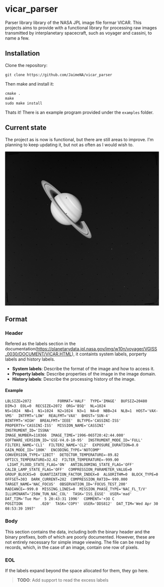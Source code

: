 # vicar_parser
Parser library library of the NASA JPL image file formar VICAR. This projects aims to provide with a functional library for processing raw images transmitted by interplanetary spacecraft, such as voyager and cassini, to name a few. 

## Installation

Clone the repository:

```
git clone https://github.com/JaimeNA/vicar_parser
```

Then make and install it:

```
cmake .
make
sudo make install
```
Thats it! There is an example program provided under the `examples` folder.

## Current state

The project as is now is functional, but there are still areas to improve. I'm planning to keep updating it, but not as often as I would wish to.

![image description](resources/demo_voyager.png)

## Format

### Header

Refered as the labels section in the documentation(https://planetarydata.jpl.nasa.gov/img/w10n/voyager/VGISS_0030/DOCUMENT/VICAR.HTML), it containts system labels, porperty labels and history labels.

- **System labels**: Describe the format of the image and how to access it. 
- **Property labels**: Describe properties of the image in the image domain.
- **History labels**: Describe the processing history of the image.

#### Example 
```
LBLSIZE=2072            FORMAT='HALF'  TYPE='IMAGE'  BUFSIZ=20480  DIM=3  EOL=0  RECSIZE=2072  ORG='BSQ'  NL=1024
NS=1024  NB=1  N1=1024  N2=1024  N3=1  N4=0  NBB=24  NLB=1  HOST='VAX-VMS'  INTFMT='LOW'  REALFMT='VAX'  BHOST='SUN-4'
BINTFMT='HIGH'  BREALFMT='IEEE'  BLTYPE='CASSINI-ISS'  PROPERTY='CASSINI-ISS'  MISSION_NAME='CASSINI'    INSTRUMENT_ID='ISSNA'
IMAGE_NUMBER=110366  IMAGE_TIME='1996-065T20:42:44.000'  SOFTWARE_VERSION_ID='GSE-V4.0-10-95'  INSTRUMENT_MODE_ID='FULL'
FILTER1_NAME='CL1'  FILTER2_NAME='CL2'  EXPOSURE_DURATION=0.0  GAIN_MODE_ID='100K'  ENCODING_TYPE='NOTCOMP'
CONVERSION_TYPE='12BIT'  DETECTOR_TEMPERATURE=-89.82  OPTICS_TEMPERATURE=32.62  FILTER_TEMPERATURE=-999.00
 LIGHT_FLOOD_STATE_FLAG='ON'  ANTIBLOOMING_STATE_FLAG='OFF'  CALIB_LAMP_STATE_FLAG='OFF'  COMPRESSION_PARAMETER_VALUE=0
GROUP_BLOCKS=0  QUANTIZATION_FACTOR_INDEX=0  ALGORITHM=0  BLOCK_TYPE=0  OFFSET=303  DARK_CURRENT=282  COMPRESSION_RATIO=-999.000
TARGET_NAME='NAC_FOCUS'  OBSERVATION_ID='FOCUS_TEST_200'    RADIANCE=-999.0  MISSING_LINES=0  MISSION_PHASE_TYPE='NAC_FL_T/V'
ILLUMINANT='250W_TUN_NAC_COL'  TASK='ISS_EGSE'  USER='mad'  DAT_TIM='Tue Mar  5 20:43:31 1996'  COMMENT='+3O C
POSITION        .020'  TASK='COPY'  USER='DDS812'  DAT_TIM='Wed Apr 30 08:53:39 1997'
```

### Body

This section contains the data, including both the binary header and the binary prefixes, both of which are poorly documented. However, these are not entirely necessary for simple image viewing. The file can be read by records, which, in the case of an image, contain one row of pixels.

### EOL

If the labels expand beyond the space allocated for them, they go here.  

> **TODO**: Add support to read the excess labels
